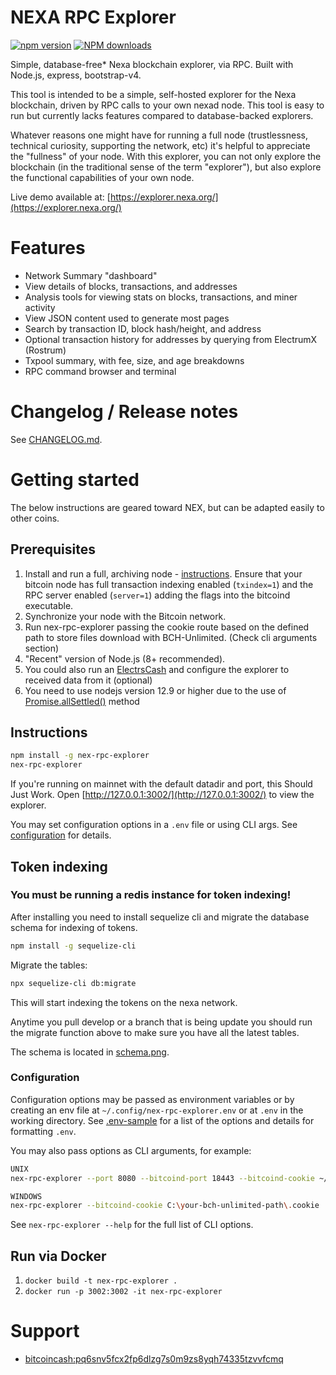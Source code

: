 # NEXA RPC Explorer

[![npm version][npm-ver-img]][npm-ver-url] [![NPM downloads][npm-dl-img]][npm-dl-url]


Simple, database-free* Nexa blockchain explorer, via RPC. Built with Node.js, express, bootstrap-v4.

This tool is intended to be a simple, self-hosted explorer for the Nexa blockchain, driven by RPC calls to your own nexad node. This tool is easy to run but currently lacks features compared to database-backed explorers.

Whatever reasons one might have for running a full node (trustlessness, technical curiosity, supporting the network, etc) it's helpful to appreciate the "fullness" of your node. With this explorer, you can not only explore the blockchain (in the traditional sense of the term "explorer"), but also explore the functional capabilities of your own node.

Live demo available at: [https://explorer.nexa.org/](https://explorer.nexa.org/)

# Features

* Network Summary "dashboard"
* View details of blocks, transactions, and addresses
* Analysis tools for viewing stats on blocks, transactions, and miner activity
* View JSON content used to generate most pages
* Search by transaction ID, block hash/height, and address
* Optional transaction history for addresses by querying from ElectrumX (Rostrum)
* Txpool summary, with fee, size, and age breakdowns
* RPC command browser and terminal

# Changelog / Release notes

See [CHANGELOG.md](/CHANGELOG.md).

# Getting started

The below instructions are geared toward NEX, but can be adapted easily to other coins.

## Prerequisites

1. Install and run a full, archiving node - [instructions](https://www.nexa.org/download). Ensure that your bitcoin node has full transaction indexing enabled (`txindex=1`) and the RPC server enabled (`server=1`) adding the flags into the bitcoind executable.
2. Synchronize your node with the Bitcoin network.
3. Run nex-rpc-explorer passing the cookie route based on the defined path to store files download with BCH-Unlimited. (Check cli arguments section)
3. "Recent" version of Node.js (8+ recommended).
4. You could also run an [ElectrsCash](https://github.com/bitcoinunlimited/ElectrsCash) and configure the explorer to received data from it (optional)
5. You need to use nodejs version 12.9 or higher due to the use of [Promise.allSettled()](https://developer.mozilla.org/en-US/docs/Web/JavaScript/Reference/Global_Objects/Promise/allSettled) method

## Instructions

```bash
npm install -g nex-rpc-explorer
nex-rpc-explorer
```

If you're running on mainnet with the default datadir and port, this Should Just Work.
Open [http://127.0.0.1:3002/](http://127.0.0.1:3002/) to view the explorer.

You may set configuration options in a `.env` file or using CLI args.
See [configuration](#configuration) for details.

## Token indexing
### You must be running a redis instance for token indexing!

After installing you need to install sequelize cli and migrate the database schema for indexing of tokens.

```bash
npm install -g sequelize-cli
```

Migrate the tables:

```bash
npx sequelize-cli db:migrate
```

This will start indexing the tokens on the nexa network.

Anytime you pull develop or a branch that is being update you should run the migrate function above to make sure you
have all the latest tables.

The schema is located in [schema.png](/docs/schema.png).


### Configuration

Configuration options may be passed as environment variables
or by creating an env file at `~/.config/nex-rpc-explorer.env`
or at `.env` in the working directory.
See [.env-sample](.env-sample) for a list of the options and details for formatting `.env`.

You may also pass options as CLI arguments, for example:

```bash
UNIX
nex-rpc-explorer --port 8080 --bitcoind-port 18443 --bitcoind-cookie ~/.bitcoin/regtest/.cookie

WINDOWS
nex-rpc-explorer --bitcoind-cookie C:\your-bch-unlimited-path\.cookie
```

See `nex-rpc-explorer --help` for the full list of CLI options.

## Run via Docker

1. `docker build -t nex-rpc-explorer .`
2. `docker run -p 3002:3002 -it nex-rpc-explorer`

# Support

* [bitcoincash:pq6snv5fcx2fp6dlzg7s0m9zs8yqh74335tzvvfcmq](bitcoincash:pq6snv5fcx2fp6dlzg7s0m9zs8yqh74335tzvvfcmq)


[npm-ver-img]: https://img.shields.io/npm/v/nex-rpc-explorer.svg?style=flat
[npm-ver-url]: https://www.npmjs.com/package/nex-rpc-explorer
[npm-dl-img]: http://img.shields.io/npm/dm/nex-rpc-explorer.svg?style=flat
[npm-dl-url]: https://npmcharts.com/compare/nex-rpc-explorer?minimal=true

